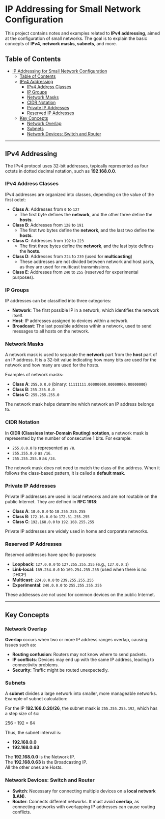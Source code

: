 # IP Addressing for Small Network Configuration

This project contains notes and examples related to **IPv4 addressing**, aimed at the configuration of small networks. The goal is to explain the basic concepts of **IPv4**, **network masks**, **subnets**, and more.

## Table of Contents

- [IP Addressing for Small Network Configuration](#ip-addressing-for-small-network-configuration)
	- [Table of Contents](#table-of-contents)
	- [IPv4 Addressing](#ipv4-addressing)
		- [IPv4 Address Classes](#ipv4-address-classes)
		- [IP Groups](#ip-groups)
		- [Network Masks](#network-masks)
		- [CIDR Notation](#cidr-notation)
		- [Private IP Addresses](#private-ip-addresses)
		- [Reserved IP Addresses](#reserved-ip-addresses)
	- [Key Concepts](#key-concepts)
		- [Network Overlap](#network-overlap)
		- [Subnets](#subnets)
		- [Network Devices: Switch and Router](#network-devices-switch-and-router)

---

## IPv4 Addressing

The IPv4 protocol uses 32-bit addresses, typically represented as four octets in dotted decimal notation, such as **192.168.0.0**.

### IPv4 Address Classes

IPv4 addresses are organized into classes, depending on the value of the first octet:

- **Class A**: Addresses from `0` to `127`
  - The first byte defines the **network**, and the other three define the **hosts**.
- **Class B**: Addresses from `128` to `191`
  - The first two bytes define the **network**, and the last two define the **hosts**.
- **Class C**: Addresses from `192` to `223`
  - The first three bytes define the **network**, and the last byte defines the **hosts**.
- **Class D**: Addresses from `224` to `239` (used for **multicasting**)
  - These addresses are not divided between network and host parts, as they are used for multicast transmissions.
- **Class E**: Addresses from `240` to `255` (reserved for experimental purposes).

### IP Groups

IP addresses can be classified into three categories:

- **Network**: The first possible IP in a network, which identifies the network itself.
- **Host**: IP addresses assigned to devices within a network.
- **Broadcast**: The last possible address within a network, used to send messages to all hosts on the network.

### Network Masks

A network mask is used to separate the **network** part from the **host** part of an IP address. It is a 32-bit value indicating how many bits are used for the network and how many are used for the hosts.

Examples of network masks:

- **Class A**: `255.0.0.0` (binary: `11111111.00000000.00000000.00000000`)
- **Class B**: `255.255.0.0`
- **Class C**: `255.255.255.0`

The network mask helps determine which network an IP address belongs to.

### CIDR Notation

In **CIDR (Classless Inter-Domain Routing) notation**, a network mask is represented by the number of consecutive 1 bits. For example:

- `255.0.0.0` is represented as `/8`.
- `255.255.0.0` as `/16`.
- `255.255.255.0` as `/24`.

The network mask does not need to match the class of the address. When it follows the class-based pattern, it is called a **default mask**.

### Private IP Addresses

Private IP addresses are used in local networks and are not routable on the public Internet. They are defined in **RFC 1918**:

- **Class A**: `10.0.0.0` to `10.255.255.255`
- **Class B**: `172.16.0.0` to `172.31.255.255`
- **Class C**: `192.168.0.0` to `192.168.255.255`

Private IP addresses are widely used in home and corporate networks.

### Reserved IP Addresses

Reserved addresses have specific purposes:

- **Loopback**: `127.0.0.0` to `127.255.255.255` (e.g., `127.0.0.1`)
- **Link-local**: `169.254.0.0` to `169.254.255.255` (used when there is no DHCP)
- **Multicast**: `224.0.0.0` to `239.255.255.255`
- **Experimental**: `240.0.0.0` to `255.255.255.255`

These addresses are not used for common devices on the public Internet.

---

## Key Concepts

### Network Overlap

**Overlap** occurs when two or more IP address ranges overlap, causing issues such as:

- **Routing confusion**: Routers may not know where to send packets.
- **IP conflicts**: Devices may end up with the same IP address, leading to connectivity problems.
- **Security**: Traffic might be routed unexpectedly.

### Subnets

A **subnet** divides a large network into smaller, more manageable networks. Example of subnet calculation:

For the IP **192.168.0.20/26**, the subnet mask is `255.255.255.192`, which has a step size of `64`:

256 - 192 = 64

Thus, the subnet interval is:

- **192.168.0.0**
- **192.168.0.63**
 
 The **192.168.0.0** is the Network IP.  
 The **192.168.0.63** is the Broadcasting IP.  
 All the other ones are Hosts.  

### Network Devices: Switch and Router

- **Switch**: Necessary for connecting multiple devices on a **local network (LAN)**.
- **Router**: Connects different networks. It must avoid **overlap**, as connecting networks with overlapping IP addresses can cause routing conflicts.
